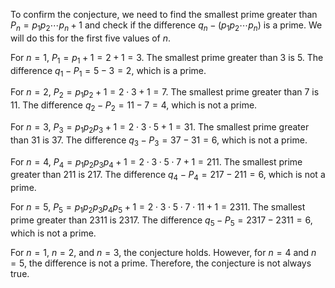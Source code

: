  To confirm the conjecture, we need to find the smallest prime greater than $P_n = p_1p_2\cdots p_n + 1$ and check if the difference $q_n - (p_1p_2\cdots p_n)$ is a prime. We will do this for the first five values of $n$.

For $n=1$, $P_1 = p_1 + 1 = 2 + 1 = 3$. The smallest prime greater than 3 is 5. The difference $q_1 - P_1 = 5 - 3 = 2$, which is a prime.

For $n=2$, $P_2 = p_1p_2 + 1 = 2\cdot3 + 1 = 7$. The smallest prime greater than 7 is 11. The difference $q_2 - P_2 = 11 - 7 = 4$, which is not a prime.

For $n=3$, $P_3 = p_1p_2p_3 + 1 = 2\cdot3\cdot5 + 1 = 31$. The smallest prime greater than 31 is 37. The difference $q_3 - P_3 = 37 - 31 = 6$, which is not a prime.

For $n=4$, $P_4 = p_1p_2p_3p_4 + 1 = 2\cdot3\cdot5\cdot7 + 1 = 211$. The smallest prime greater than 211 is 217. The difference $q_4 - P_4 = 217 - 211 = 6$, which is not a prime.

For $n=5$, $P_5 = p_1p_2p_3p_4p_5 + 1 = 2\cdot3\cdot5\cdot7\cdot11 + 1 = 2311$. The smallest prime greater than 2311 is 2317. The difference $q_5 - P_5 = 2317 - 2311 = 6$, which is not a prime.

For $n=1$, $n=2$, and $n=3$, the conjecture holds. However, for $n=4$ and $n=5$, the difference is not a prime. Therefore, the conjecture is not always true.